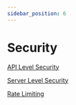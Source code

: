 ```yaml
---
sidebar_position: 6
---
```

# Security

[API Level Security](API%20Level%20Security)

[Server Level Security](Server%20Level%20Security)

[Rate Limiting](Rate%20Limiting)